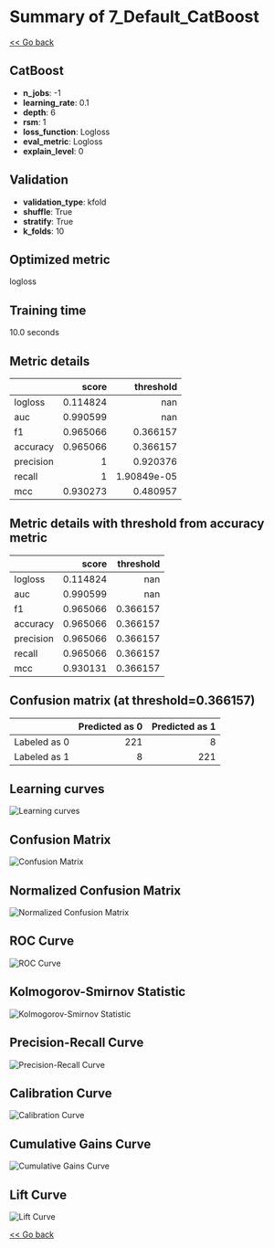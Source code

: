 # Summary of 7_Default_CatBoost

[<< Go back](../README.md)


## CatBoost
- **n_jobs**: -1
- **learning_rate**: 0.1
- **depth**: 6
- **rsm**: 1
- **loss_function**: Logloss
- **eval_metric**: Logloss
- **explain_level**: 0

## Validation
 - **validation_type**: kfold
 - **shuffle**: True
 - **stratify**: True
 - **k_folds**: 10

## Optimized metric
logloss

## Training time

10.0 seconds

## Metric details
|           |    score |     threshold |
|:----------|---------:|--------------:|
| logloss   | 0.114824 | nan           |
| auc       | 0.990599 | nan           |
| f1        | 0.965066 |   0.366157    |
| accuracy  | 0.965066 |   0.366157    |
| precision | 1        |   0.920376    |
| recall    | 1        |   1.90849e-05 |
| mcc       | 0.930273 |   0.480957    |


## Metric details with threshold from accuracy metric
|           |    score |   threshold |
|:----------|---------:|------------:|
| logloss   | 0.114824 |  nan        |
| auc       | 0.990599 |  nan        |
| f1        | 0.965066 |    0.366157 |
| accuracy  | 0.965066 |    0.366157 |
| precision | 0.965066 |    0.366157 |
| recall    | 0.965066 |    0.366157 |
| mcc       | 0.930131 |    0.366157 |


## Confusion matrix (at threshold=0.366157)
|              |   Predicted as 0 |   Predicted as 1 |
|:-------------|-----------------:|-----------------:|
| Labeled as 0 |              221 |                8 |
| Labeled as 1 |                8 |              221 |

## Learning curves
![Learning curves](learning_curves.png)
## Confusion Matrix

![Confusion Matrix](confusion_matrix.png)


## Normalized Confusion Matrix

![Normalized Confusion Matrix](confusion_matrix_normalized.png)


## ROC Curve

![ROC Curve](roc_curve.png)


## Kolmogorov-Smirnov Statistic

![Kolmogorov-Smirnov Statistic](ks_statistic.png)


## Precision-Recall Curve

![Precision-Recall Curve](precision_recall_curve.png)


## Calibration Curve

![Calibration Curve](calibration_curve_curve.png)


## Cumulative Gains Curve

![Cumulative Gains Curve](cumulative_gains_curve.png)


## Lift Curve

![Lift Curve](lift_curve.png)



[<< Go back](../README.md)
